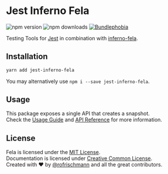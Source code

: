# Jest Inferno Fela

<img alt="npm version" src="https://badge.fury.io/js/jest-inferno-fela.svg"> <img alt="npm downloads" src="https://img.shields.io/npm/dm/jest-inferno-fela.svg"> <a href="https://bundlephobia.com/result?p=jest-inferno-fela@latest"><img alt="Bundlephobia" src="https://img.shields.io/bunldlephobia/minzip/jest-inferno-fela.svg"></a>

Testing Tools for [Jest]() in combination with [inferno-fela](../inferno-fela).

## Installation
```sh
yarn add jest-inferno-fela
```
You may alternatively use `npm i --save jest-inferno-fela`.

## Usage
This package exposes a single API that creates a snapshot.<br>
Check the [Usage Guide]() and [API Reference]() for more information.


## License
Fela is licensed under the [MIT License](http://opensource.org/licenses/MIT).<br>
Documentation is licensed under [Creative Common License](http://creativecommons.org/licenses/by/4.0/).<br>
Created with ♥ by [@rofrischmann](http://rofrischmann.de) and all the great contributors.

